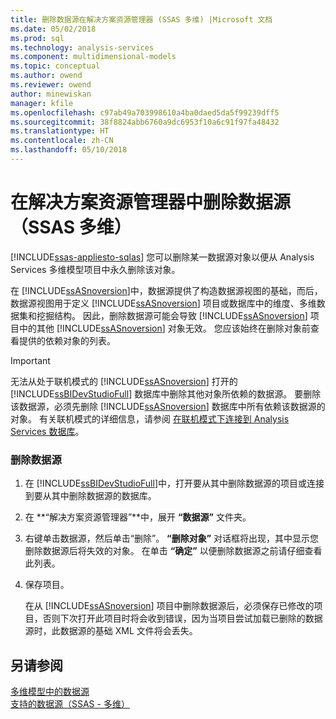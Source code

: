 ```yaml
---
title: 删除数据源在解决方案资源管理器 (SSAS 多维) |Microsoft 文档
ms.date: 05/02/2018
ms.prod: sql
ms.technology: analysis-services
ms.component: multidimensional-models
ms.topic: conceptual
ms.author: owend
ms.reviewer: owend
author: minewiskan
manager: kfile
ms.openlocfilehash: c97ab49a703998610a4ba0daed5da5f99239dff5
ms.sourcegitcommit: 38f8824abb6760a9dc6953f10a6c91f97fa48432
ms.translationtype: HT
ms.contentlocale: zh-CN
ms.lasthandoff: 05/10/2018
---
```

# <a name="delete-a-data-source-in-solution-explorer-ssas-multidimensional"></a>在解决方案资源管理器中删除数据源（SSAS 多维）
[!INCLUDE[ssas-appliesto-sqlas](../../includes/ssas-appliesto-sqlas.md)]
  您可以删除某一数据源对象以便从 Analysis Services 多维模型项目中永久删除该对象。  
  
 在 [!INCLUDE[ssASnoversion](../../includes/ssasnoversion-md.md)]中，数据源提供了构造数据源视图的基础，而后，数据源视图用于定义 [!INCLUDE[ssASnoversion](../../includes/ssasnoversion-md.md)] 项目或数据库中的维度、多维数据集和挖掘结构。 因此，删除数据源可能会导致 [!INCLUDE[ssASnoversion](../../includes/ssasnoversion-md.md)] 项目中的其他 [!INCLUDE[ssASnoversion](../../includes/ssasnoversion-md.md)] 对象无效。 您应该始终在删除对象前查看提供的依赖对象的列表。  
  
> [!IMPORTANT]  
>  无法从处于联机模式的 [!INCLUDE[ssASnoversion](../../includes/ssasnoversion-md.md)] 打开的 [!INCLUDE[ssBIDevStudioFull](../../includes/ssbidevstudiofull-md.md)] 数据库中删除其他对象所依赖的数据源。 要删除该数据源，必须先删除 [!INCLUDE[ssASnoversion](../../includes/ssasnoversion-md.md)] 数据库中所有依赖该数据源的对象。 有关联机模式的详细信息，请参阅 [在联机模式下连接到 Analysis Services 数据库](../../analysis-services/multidimensional-models/connect-in-online-mode-to-an-analysis-services-database.md)。  
  
### <a name="to-delete-a-data-source"></a>删除数据源  
  
1.  在 [!INCLUDE[ssBIDevStudioFull](../../includes/ssbidevstudiofull-md.md)]中，打开要从其中删除数据源的项目或连接到要从其中删除数据源的数据库。  
  
2.  在 **“解决方案资源管理器”**中，展开 **“数据源”** 文件夹。  
  
3.  右键单击数据源，然后单击“删除”。 **“删除对象”**  对话框将出现，其中显示您删除数据源后将失效的对象。 在单击 **“确定”** 以便删除数据源之前请仔细查看此列表。  
  
4.  保存项目。  
  
     在从 [!INCLUDE[ssASnoversion](../../includes/ssasnoversion-md.md)] 项目中删除数据源后，必须保存已修改的项目，否则下次打开此项目时将会收到错误，因为当项目尝试加载已删除的数据源时，此数据源的基础 XML 文件将会丢失。  
  
## <a name="see-also"></a>另请参阅  
 [多维模型中的数据源](../../analysis-services/multidimensional-models/data-sources-in-multidimensional-models.md)   
 [支持的数据源（SSAS - 多维）](../../analysis-services/multidimensional-models/supported-data-sources-ssas-multidimensional.md)  
  
  
